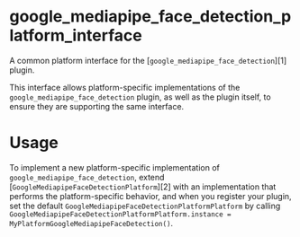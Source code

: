 # google_mediapipe_face_detection_platform_interface

A common platform interface for the [`google_mediapipe_face_detection`][1] plugin.

This interface allows platform-specific implementations of the `google_mediapipe_face_detection`
plugin, as well as the plugin itself, to ensure they are supporting the
same interface.

# Usage

To implement a new platform-specific implementation of `google_mediapipe_face_detection`, extend
[`GoogleMediapipeFaceDetectionPlatform`][2] with an implementation that performs the
platform-specific behavior, and when you register your plugin, set the default
`GoogleMediapipeFaceDetectionPlatformPlatform` by calling
`GoogleMediapipeFaceDetectionPlatformPlatform.instance = MyPlatformGoogleMediapipeFaceDetection()`.
